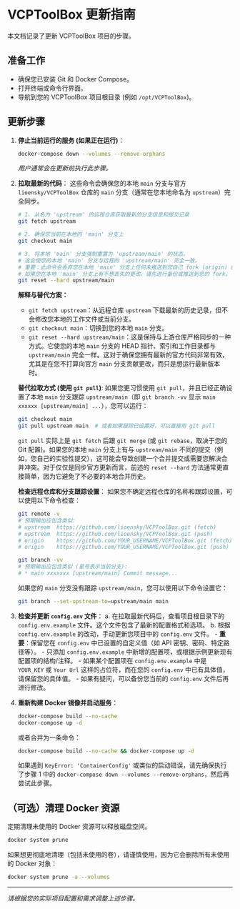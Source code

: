 # VCPToolBox 更新指南

本文档记录了更新 VCPToolBox 项目的步骤。

## 准备工作

- 确保您已安装 Git 和 Docker Compose。
- 打开终端或命令行界面。
- 导航到您的 VCPToolBox 项目根目录 (例如 `/opt/VCPToolBox`)。

## 更新步骤

1.  **停止当前运行的服务 (如果正在运行)**：
    ```bash
    docker-compose down --volumes --remove-orphans
    ```
    *用户通常会在更新前执行此步骤。*

2.  **拉取最新的代码**：
    这些命令会确保您的本地 `main` 分支与官方 `lioensky/VCPToolBox` 仓库的 `main` 分支（通常在您本地命名为 `upstream`）完全同步。

    ```bash
    # 1. 从名为 'upstream' 的远程仓库获取最新的分支信息和提交记录
    git fetch upstream

    # 2. 确保您当前在本地的 'main' 分支上
    git checkout main

    # 3. 将本地 'main' 分支强制重置为 'upstream/main' 的状态。
    # 这会使您的本地 'main' 分支与远程的 'upstream/main' 完全一致。
    # 重要：此命令会丢弃您在本地 'main' 分支上任何未推送到您自己 fork (origin) 的提交。
    # 如果您在本地 'main' 分支上有不想丢失的更改，请先进行备份或推送到您的 fork。
    git reset --hard upstream/main
    ```

    **解释与替代方案：**
    - `git fetch upstream`：从远程仓库 `upstream` 下载最新的历史记录，但不会修改您本地的工作文件或当前分支。
    - `git checkout main`：切换到您的本地 `main` 分支。
    - `git reset --hard upstream/main`：这是保持与上游仓库严格同步的一种方式。它使您的本地 `main` 分支的 HEAD 指针、索引和工作目录都与 `upstream/main` 完全一样。这对于确保您拥有最新的官方代码非常有效，尤其是在您不打算向官方 `main` 分支贡献更改，而只是想运行最新版本时。

    **替代拉取方式 (使用 `git pull`)**:
    如果您更习惯使用 `git pull`，并且已经正确设置了本地 `main` 分支跟踪 `upstream/main`（即 `git branch -vv` 显示 `main xxxxxx [upstream/main] ...`），您可以运行：
    ```bash
    git checkout main
    git pull upstream main  # 或者如果跟踪已设置好，可以直接用 git pull
    ```
    `git pull` 实际上是 `git fetch` 后跟 `git merge` (或 `git rebase`，取决于您的 Git 配置)。如果您的本地 `main` 分支上有与 `upstream/main` 不同的提交（例如，您自己的实验性提交），这可能会导致创建一个合并提交或需要您解决合并冲突。对于仅仅是同步官方更新而言，前述的 `reset --hard` 方法通常更直接简单，因为它避免了不必要的本地合并历史。

    **检查远程仓库和分支跟踪设置**：
    如果您不确定远程仓库的名称和跟踪设置，可以使用以下命令检查：
    ```bash
    git remote -v 
    # 预期输出应包含类似:
    # upstream  https://github.com/lioensky/VCPToolBox.git (fetch)
    # upstream  https://github.com/lioensky/VCPToolBox.git (push)
    # origin    https://github.com/YOUR_USERNAME/VCPToolBox.git (fetch)
    # origin    https://github.com/YOUR_USERNAME/VCPToolBox.git (push)

    git branch -vv
    # 预期输出应包含类似 (星号表示当前分支):
    # * main xxxxxxx [upstream/main] Commit message... 
    ```
    如果您的 `main` 分支没有跟踪 `upstream/main`，您可以使用以下命令设置它：
    ```bash
    git branch --set-upstream-to=upstream/main main
    ```

3.  **检查并更新 `config.env` 文件**：
    a.  在拉取最新代码后，查看项目根目录下的 `config.env.example` 文件。这个文件包含了最新的配置格式和选项。
    b.  根据 `config.env.example` 的改动，手动更新您项目中的 `config.env` 文件。
        - **重要**：保留您在 `config.env` 中已设置的自定义值（如 API 密钥、密码、特定路径等）。
        - 只添加 `config.env.example` 中新增的配置项，或根据示例更新现有配置项的结构/注释。
        - 如果某个配置项在 `config.env.example` 中是 `YOUR_KEY` 或 `Your Url` 这样的占位符，而在您的 `config.env` 中已有具体值，请保留您的具体值。
        - 如果有疑问，可以备份您当前的 `config.env` 文件后再进行修改。

4.  **重新构建 Docker 镜像并启动服务**：
    ```bash
    docker-compose build --no-cache
    docker-compose up -d
    ```
    或者合并为一条命令：
    ```bash
    docker-compose build --no-cache && docker-compose up -d
    ```
    如果遇到 `KeyError: 'ContainerConfig'` 或类似的启动错误，请先确保执行了步骤 1 中的 `docker-compose down --volumes --remove-orphans`，然后再尝试此步骤。

## （可选）清理 Docker 资源

定期清理未使用的 Docker 资源可以释放磁盘空间。
```bash
docker system prune
```
如果想更彻底地清理（包括未使用的卷），请谨慎使用，因为它会删除所有未使用的 Docker 对象：
```bash
docker system prune -a --volumes 
```

---
*请根据您的实际项目配置和需求调整上述步骤。*